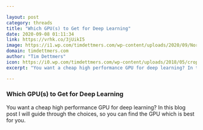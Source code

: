 ```yaml
---

layout: post
category: threads
title: "Which GPU(s) to Get for Deep Learning"
date: 2020-09-08 01:11:34
link: https://vrhk.co/3jUikI5
image: https://i1.wp.com/timdettmers.com/wp-content/uploads/2020/09/Normalized-4-GPU-Performance-per-Dollar.png?fit=1057%2C509&ssl=1
domain: timdettmers.com
author: "Tim Dettmers"
icon: https://i0.wp.com/timdettmers.com/wp-content/uploads/2018/05/cropped-profile_300kb.png?fit=180%2C180&#038;ssl=1
excerpt: "You want a cheap high performance GPU for deep learning? In this blog post I will guide through the choices, so you can find the GPU which is best for you."

---
```


### Which GPU(s) to Get for Deep Learning

You want a cheap high performance GPU for deep learning? In this blog post I will guide through the choices, so you can find the GPU which is best for you.
